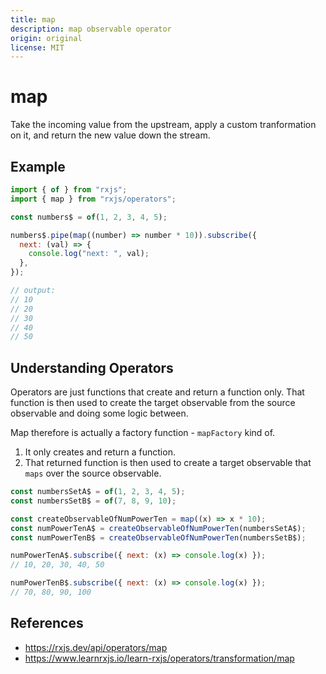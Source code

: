 ```yaml
---
title: map
description: map observable operator
origin: original
license: MIT
---
```


# map

Take the incoming value from the upstream, apply a custom tranformation on it, and return the new value down the stream.

## Example

```js
import { of } from "rxjs";
import { map } from "rxjs/operators";

const numbers$ = of(1, 2, 3, 4, 5);

numbers$.pipe(map((number) => number * 10)).subscribe({
  next: (val) => {
    console.log("next: ", val);
  },
});

// output:
// 10
// 20
// 30
// 40
// 50
```

## Understanding Operators

Operators are just functions that create and return a function only. That function is then used to create the target observable from the source observable and doing some logic between.

Map therefore is actually a factory function - `mapFactory` kind of.

1. It only creates and return a function.
2. That returned function is then used to create a target observable that `maps` over the source observable.

```js
const numbersSetA$ = of(1, 2, 3, 4, 5);
const numbersSetB$ = of(7, 8, 9, 10);

const createObservableOfNumPowerTen = map((x) => x * 10);
const numPowerTenA$ = createObservableOfNumPowerTen(numbersSetA$);
const numPowerTenB$ = createObservableOfNumPowerTen(numbersSetB$);

numPowerTenA$.subscribe({ next: (x) => console.log(x) });
// 10, 20, 30, 40, 50

numPowerTenB$.subscribe({ next: (x) => console.log(x) });
// 70, 80, 90, 100
```

## References

- https://rxjs.dev/api/operators/map
- https://www.learnrxjs.io/learn-rxjs/operators/transformation/map
